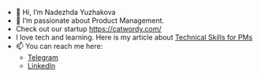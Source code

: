 - 👋 Hi, I’m Nadezhda Yuzhakova
- 👀 I’m passionate about Product Management.
- Check out our startup https://catwordy.com/
- I love tech and learning. Here is my article about [Technical Skills for PMs](https://dev.to/zerocodilla/technical-skills-for-product-manager-1m1p)
- 📫 You can reach me here:
    - [Telegram](https://t.me/zerocodilla)
    - [LinkedIn](https://www.linkedin.com/in/nadia-yuzhakova-49b04978)

<!---
nyzhakova/nyzhakova is a ✨ special ✨ repository because its `README.md` (this file) appears on your GitHub profile.
You can click the Preview link to take a look at your changes.
--->
